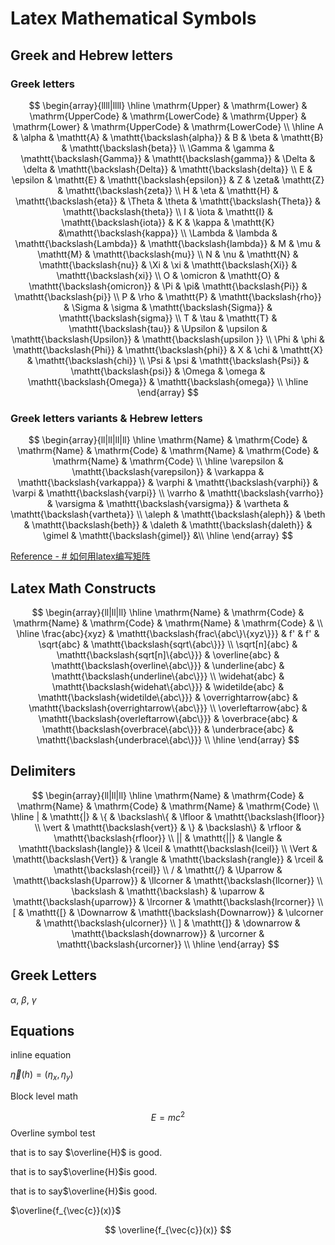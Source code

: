 # Latex Mathematical Symbols

## Greek and Hebrew letters

### Greek letters

$$
\begin{array}{llll|llll}
\hline
\mathrm{Upper} & \mathrm{Lower} & \mathrm{UpperCode} & \mathrm{LowerCode} &
\mathrm{Upper} & \mathrm{Lower} & \mathrm{UpperCode} & \mathrm{LowerCode} \\
\hline
A & \alpha & \mathtt{A} & \mathtt{\backslash{alpha}} &
B & \beta & \mathtt{B} & \mathtt{\backslash{beta}} \\
\Gamma & \gamma & \mathtt{\backslash{Gamma}} & \mathtt{\backslash{gamma}} &
\Delta & \delta & \mathtt{\backslash{Delta}} & \mathtt{\backslash{delta}} \\
E & \epsilon & \mathtt{E} & \mathtt{\backslash{epsilon}} &
Z & \zeta& \mathtt{Z} & \mathtt{\backslash{zeta}} \\
H & \eta & \mathtt{H} & \mathtt{\backslash{eta}} &
\Theta & \theta & \mathtt{\backslash{Theta}} & \mathtt{\backslash{theta}} \\
I & \iota & \mathtt{I} & \mathtt{\backslash{iota}} &
K & \kappa & \mathtt{K} &\mathtt{\backslash{kappa}} \\
\Lambda & \lambda & \mathtt{\backslash{Lambda}} & \mathtt{\backslash{lambda}} &
M & \mu & \mathtt{M} & \mathtt{\backslash{mu}} \\
N & \nu & \mathtt{N} & \mathtt{\backslash{nu}} &
\Xi & \xi & \mathtt{\backslash{Xi}} & \mathtt{\backslash{xi}} \\
O & \omicron & \mathtt{O} & \mathtt{\backslash{omicron}} &
\Pi & \pi&  \mathtt{\backslash{Pi}} & \mathtt{\backslash{pi}} \\
P & \rho & \mathtt{P} & \mathtt{\backslash{rho}} &
\Sigma & \sigma &  \mathtt{\backslash{Sigma}} & \mathtt{\backslash{sigma}} \\
T & \tau & \mathtt{T} & \mathtt{\backslash{tau}} &
\Upsilon & \upsilon &  \mathtt{\backslash{Upsilon}} & \mathtt{\backslash{upsilon }} \\
\Phi & \phi & \mathtt{\backslash{Phi}} & \mathtt{\backslash{phi}} &
X & \chi & \mathtt{X} & \mathtt{\backslash{chi}} \\
\Psi & \psi & \mathtt{\backslash{Psi}} & \mathtt{\backslash{psi}} &
\Omega & \omega & \mathtt{\backslash{Omega}} & \mathtt{\backslash{omega}} \\
\hline
\end{array}
$$

### Greek letters variants & Hebrew letters

$$
\begin{array}{ll|ll|ll|ll}
\hline
\mathrm{Name} & \mathrm{Code} & \mathrm{Name} & \mathrm{Code} &
\mathrm{Name} & \mathrm{Code} & \mathrm{Name} & \mathrm{Code} \\
\hline
\varepsilon & \mathtt{\backslash{varepsilon}} & \varkappa & \mathtt{\backslash{varkappa}} &
\varphi & \mathtt{\backslash{varphi}} & \varpi & \mathtt{\backslash{varpi}} \\
\varrho & \mathtt{\backslash{varrho}} & \varsigma & \mathtt{\backslash{varsigma}} &
\vartheta & \mathtt{\backslash{vartheta}} \\
\aleph & \mathtt{\backslash{aleph}} & \beth & \mathtt{\backslash{beth}} &
\daleth & \mathtt{\backslash{daleth}} & \gimel & \mathtt{\backslash{gimel}} &\\
\hline
\end{array}
$$

[Reference - # 如何用latex编写矩阵](https://zhuanlan.zhihu.com/p/266267223)


## Latex Math Constructs

$$
\begin{array}{ll|ll|ll}
\hline
\mathrm{Name} & \mathrm{Code} & \mathrm{Name} & \mathrm{Code} &
\mathrm{Name} & \mathrm{Code} & \\
\hline
\frac{abc}{xyz} & \mathtt{\backslash{frac\{abc\}\{xyz\}}} & f' & f' & \sqrt{abc} & \mathtt{\backslash{sqrt\{abc\}}} \\
\sqrt[n]{abc} & \mathtt{\backslash{sqrt[n]\{abc\}}} & \overline{abc} & \mathtt{\backslash{overline\{abc\}}} & \underline{abc} & \mathtt{\backslash{underline\{abc\}}} \\
\widehat{abc} & \mathtt{\backslash{widehat\{abc\}}} & \widetilde{abc} & \mathtt{\backslash{widetilde\{abc\}}} & \overrightarrow{abc} & \mathtt{\backslash{overrightarrow\{abc\}}} \\
\overleftarrow{abc} & \mathtt{\backslash{overleftarrow\{abc\}}} & \overbrace{abc} & \mathtt{\backslash{overbrace\{abc\}}} & \underbrace{abc} & \mathtt{\backslash{underbrace\{abc\}}} \\
\hline
\end{array}
$$

## Delimiters

$$
\begin{array}{ll|ll|ll}
\hline
\mathrm{Name} & \mathrm{Code} & \mathrm{Name} & \mathrm{Code} &
\mathrm{Name} & \mathrm{Code} \\
\hline 
| & \mathtt{|} & \{ & \backslash\{ & \lfloor & \mathtt{\backslash{lfloor}} \\
\vert & \mathtt{\backslash{vert}} & \} & \backslash\} & \rfloor & \mathtt{\backslash{rfloor}} \\
|| & \mathtt{||} & \langle & \mathtt{\backslash{langle}} & \lceil & \mathtt{\backslash{lceil}} \\
\Vert & \mathtt{\backslash{Vert}} & \rangle & \mathtt{\backslash{rangle}} & \rceil & \mathtt{\backslash{rceil}} \\
/ & \mathtt{/} & \Uparrow & \mathtt{\backslash{Uparrow}} & \llcorner & \mathtt{\backslash{llcorner}} \\
\backslash & \mathtt{\backslash} & \uparrow & \mathtt{\backslash{uparrow}} & \lrcorner & \mathtt{\backslash{lrcorner}} \\
[ & \mathtt{[} & \Downarrow & \mathtt{\backslash{Downarrow}} & \ulcorner & \mathtt{\backslash{ulcorner}} \\
] & \mathtt{]} & \downarrow & \mathtt{\backslash{downarrow}} & \urcorner & \mathtt{\backslash{urcorner}} \\
\hline 
\end{array}
$$




## Greek Letters

$\alpha$, $\beta$, $\gamma$

## Equations

inline equation

$\vec{\eta}(h) = ({\eta}_x, {\eta}_y)$

Block level math

$$
E = mc^2
$$
Overline symbol test

that is to say $\overline{H}$ is good.

that is to say$\overline{H}$is good.

that is to say$\overline{H}$is good.


$\overline{f_{\vec{c}}(x)}$


$$
\overline{f_{\vec{c}}(x)}
$$


